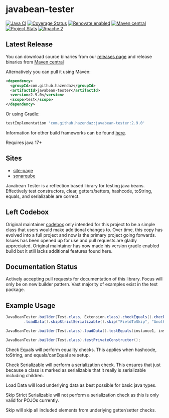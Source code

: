 # javabean-tester

[![Java CI](https://github.com/hazendaz/javabean-tester/actions/workflows/ci.yaml/badge.svg)](https://github.com/hazendaz/javabean-tester/actions/workflows/ci.yaml)
[![Coverage Status](https://coveralls.io/repos/github/hazendaz/javabean-tester/badge.svg?branch=master)](https://coveralls.io/github/hazendaz/javabean-tester?branch=master)
[![Renovate enabled](https://img.shields.io/badge/renovate-enabled-brightgreen.svg)](https://renovatebot.com/)
[![Maven central](https://maven-badges.herokuapp.com/maven-central/com.github.hazendaz/javabean-tester/badge.svg)](https://maven-badges.herokuapp.com/maven-central/com.github.hazendaz/javabean-tester)
[![Project Stats](https://www.openhub.net/p/javabean-tester/widgets/project_thin_badge.gif)](https://www.openhub.net/p/javabean-tester)
[![Apache 2](http://img.shields.io/badge/license-Apache%202-blue.svg)](http://www.apache.org/licenses/LICENSE-2.0)

## Latest Release

You can download source binaries from our [releases page](https://github.com/hazendaz/javabean-tester/releases) and release binaries from [Maven central](https://search.maven.org/search?q=g:com.github.hazendaz%20AND%20a:javabean-tester)

Alternatively you can pull it using Maven:

```xml
<dependency>
  <groupId>com.github.hazendaz</groupId>
  <artifactId>javabean-tester</artifactId>
  <version>2.9.0</version>
  <scope>test</scope>
</dependency>
```

Or using Gradle:

```groovy
testImplementation 'com.github.hazendaz:javabean-tester:2.9.0'
```

Information for other build frameworks can be found [here](http://hazendaz.github.io/javabean-tester/dependency-info.html).

Requires java 17+

## Sites

* [site-page](http://hazendaz.github.io/javabean-tester/)
* [sonarqube](https://sonarqube.com/dashboard/index?id=com.github.hazendaz:javabean-tester)

Javabean Tester is a reflection based library for testing java beans.  Effectively test constructors, clear, getters/setters, hashcode, toString, equals, and serializable are correct.

## Left Codebox

Original maintainer [codebox](https://github.com/codebox) only intended for this project to be a simple class that users would make additional
changes to.  Over time, this copy has evolved into a full project and now is the primary project going forwards.  Issues has been opened up
for use and pull requests are gladly appreciated.  Original maintainer has now made his version gradle enabled build but it still lacks additional features found here.

## Documentation Status

Actively accepting pull requests for documentation of this library.  Focus will only be on new builder pattern.  Vast majority of examples exist in the test package.

## Example Usage

```java
JavaBeanTester.builder(Test.class, Extension.class).checkEquals().checkSerializable()
        .loadData().skipStrictSerializable().skip("FieldToSkip", "AnotherFieldToSkip").test();
```

```java
JavaBeanTester.builder(Test.class).loadData().testEquals(instance1, instance2);
```

```java
JavaBeanTester.builder(Test.class).testPrivateConstructor();
```

Check Equals will perform equality checks.  This applies when hashcode, toString, and equals/canEqual are setup.

Check Serializable will perform a serialization check.  This ensures that just because a class is marked as serializable that it really is serializable including children.

Load Data will load underlying data as best possible for basic java types.

Skip Strict Serializable will not perform a serialization check as this is only valid for POJOs currently.

Skip will skip all included elements from underlying getter/setter checks.
